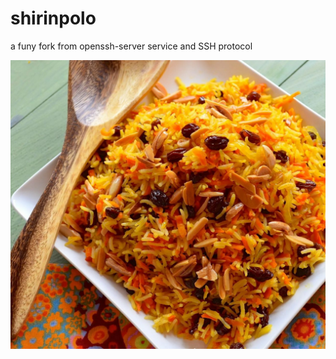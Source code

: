 # shirinpolo
a funy fork from openssh-server service and SSH protocol

![shirinpolo](https://raw.githubusercontent.com/ih1995/shirinpolo/main/funy_logo.jpg)
